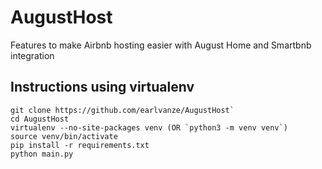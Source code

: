 # AugustHost
 Features to make Airbnb hosting easier with August Home and Smartbnb integration

## Instructions using virtualenv
```
git clone https://github.com/earlvanze/AugustHost`
cd AugustHost
virtualenv --no-site-packages venv (OR `python3 -m venv venv`)
source venv/bin/activate
pip install -r requirements.txt
python main.py
```
